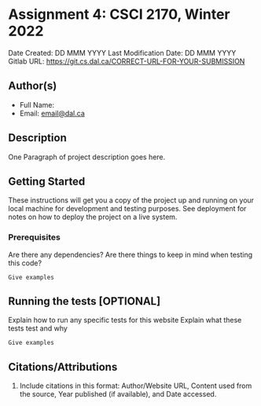 <!--- The following README.md sample file was adapted from https://gist.github.com/PurpleBooth/109311bb0361f32d87a2#file-readme-template-md by Raghav Sampangi for academic use ---> 
<!--- You may delete any comments in this sample README.md file. Update information in this readme file with information from your work, and if there are sections that are marked "[OPTIONAL]" that you do not need in a specific section, simply delete them. Retain the other sections. --->
# Assignment 4: CSCI 2170, Winter 2022

Date Created: DD MMM YYYY
Last Modification Date: DD MMM YYYY
Gitlab URL: https://git.cs.dal.ca/CORRECT-URL-FOR-YOUR-SUBMISSION

## Author(s)

- Full Name: <Your Name Here>
- Email: email@dal.ca

## Description

One Paragraph of project description goes here.

## Getting Started

These instructions will get you a copy of the project up and running on your local machine for development and testing purposes. See deployment for notes on how to deploy the project on a live system.

### Prerequisites

Are there any dependencies? Are there things to keep in mind when testing this code?

```
Give examples
```

## Running the tests [OPTIONAL]

Explain how to run any specific tests for this website
Explain what these tests test and why

```
Give examples
```

## Citations/Attributions
1. Include citations in this format:
Author/Website URL, Content used from the source, Year published (if available), and Date accessed.